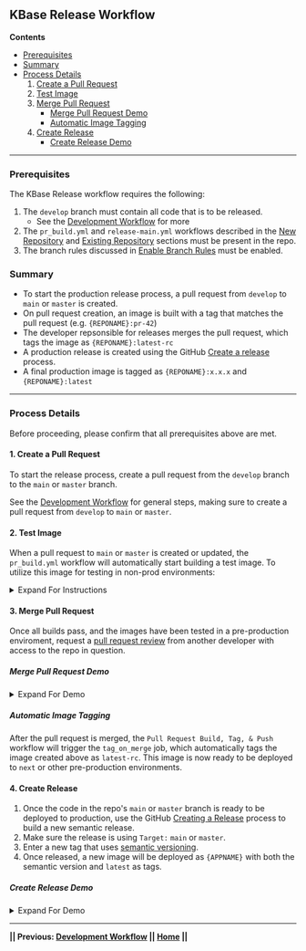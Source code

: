 ## KBase Release Workflow

**Contents**

- [Prerequisites](#prerequisites)
- [Summary](#summary)
- [Process Details](#process-details)
   1. [Create a Pull Request](#1-create-a-pull-request)
   2. [Test Image](#2-test-image)
   3. [Merge Pull Request](#3-merge-pull-request)
      - [Merge Pull Request Demo](#merge-pull-request-demo)
      - [Automatic Image Tagging](#automatic-image-tagging)
   4. [Create Release](#4-create-release)
      - [Create Release Demo](#create-release-demo)


---



### Prerequisites

The KBase Release workflow requires the following:

1. The `develop` branch must contain all code that is to be released.
   - See the [Development Workflow](development-workflow.md) for more
2. The `pr_build.yml` and `release-main.yml` workflows described in the [New Repository](new-repository.md) and [Existing Repository](existing-repository.md) sections must be present in the repo.
3. The branch rules discussed in [Enable Branch Rules](enable-branch-rules.md) must be enabled.


### Summary 

- To start the production release process, a pull request from `develop` to `main` or `master` is created.
- On pull request creation, an image is built with a tag that matches the pull request (e.g. `{REPONAME}:pr-42`)
- The developer repsonsible for releases merges the pull request, which tags the image as `{REPONAME}:latest-rc`
- A production release is created using the GitHub [Create a release](https://docs.github.com/en/repositories/releasing-projects-on-github/managing-releases-in-a-repository#creating-a-release) process.
- A final production image is tagged as `{REPONAME}:x.x.x` and  `{REPONAME}:latest`

---

### Process Details

Before proceeding, please confirm that all prerequisites above are met.

#### 1. Create a Pull Request

To start the release process, create a pull request from the `develop` branch to the `main` or `master` branch.

See the [Development Workflow](development-workflow.md) for general steps, making sure to create a pull request from `develop` to `main` or `master`.


#### 2. Test Image

When a pull request to `main` or `master`  is created or updated, the `pr_build.yml` workflow will automatically start building a test image. To utilize this image for testing in non-prod environments:

<!-- This code creates a simple dropdown -->
<details>
<summary>Expand For Instructions</summary>

1. Allow the `pull_request` job in the `Pull Request Build, Tag, & Push ` workflow to complete.
   - The status of of the build will be visible in the `Checks` section of the pull request
   - The status can also be viewed from the `Actions` tab. 
2. Once the build completes successfully, click the `Code` tab in the repo.
3. Navigate to the `Packages` section on the right of the screen, and click `{REPONAME}`.
4. In the packages view, confirm that an image matching the pull request number exists (e.g. `{REPONAME}:pr-42`).
5. Test this image, and optionally deploy to a pre-production environment, such as `next`.

| ⚠️ Where's The Image?                                         |
| :----------------------------------------------------------- |
| If the `{REPONAME}` image doesn't appear under the `Code` tab under `Packages`, ask a KBase administrator to make the image public & link the package to the repo. |

</details>


#### 3. Merge Pull Request

Once all builds pass, and the images have been tested in a pre-production enviroment, request a [pull request review](https://docs.github.com/en/pull-requests/collaborating-with-pull-requests/proposing-changes-to-your-work-with-pull-requests/requesting-a-pull-request-review) from another developer with access to the repo in question.

##### Merge Pull Request Demo

<!-- This code creates a simple dropdown -->
<details>
<summary>Expand For Demo</summary>

This demo shows a pull request from a feature branch to `develop`, but the process is the same for a pull request from `develop` to `main` or `master`.

![MergePR](https://user-images.githubusercontent.com/6155956/164587922-bf48b32e-7d87-4345-b03e-dae8b0057bac.gif)

</details>

##### Automatic Image Tagging

After the pull request is merged, the `Pull Request Build, Tag, & Push ` workflow will trigger the `tag_on_merge` job, which automatically tags the image created above as `latest-rc`. This image is now ready to be deployed to `next` or other pre-production environments.

#### 4. Create Release

1. Once the code in the repo's `main` or `master` branch is ready to be deployed to production, use the GitHub [Creating a Release](https://docs.github.com/en/repositories/releasing-projects-on-github/managing-releases-in-a-repository#creating-a-release) process to build a new semantic release.
2. Make sure the release is using `Target:` `main` or `master`.
3. Enter a new tag that uses [semantic versioning](https://semver.org/).
4. Once released, a new image will be deployed as `{APPNAME}` with both the semantic version and `latest` as tags.

##### Create Release Demo

<!-- This code creates a simple dropdown -->
<details>
<summary>Expand For Demo</summary>

This demo shows a pull request from a feature branch to `develop`, but the process is the same for a pull request from `develop` to `main` or `master`.

![ReleaseWorkflow](https://user-images.githubusercontent.com/6155956/164643929-e8342830-0875-4f56-8366-a0d696ad14d1.gif)

</details>


---
**|| Previous: [Development Workflow](development-workflow.md) || [Home](README.md) ||**
